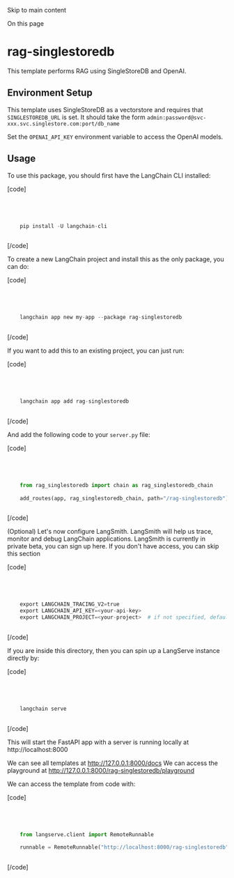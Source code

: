 

Skip to main content

On this page

# rag-singlestoredb

This template performs RAG using SingleStoreDB and OpenAI.

## Environment Setup​

This template uses SingleStoreDB as a vectorstore and requires that `SINGLESTOREDB_URL` is set. It should take the form `admin:password@svc-xxx.svc.singlestore.com:port/db_name`

Set the `OPENAI_API_KEY` environment variable to access the OpenAI models.

## Usage​

To use this package, you should first have the LangChain CLI installed:

[code]
```python




    pip install -U langchain-cli  
    


```
[/code]


To create a new LangChain project and install this as the only package, you can do:

[code]
```python




    langchain app new my-app --package rag-singlestoredb  
    


```
[/code]


If you want to add this to an existing project, you can just run:

[code]
```python




    langchain app add rag-singlestoredb  
    


```
[/code]


And add the following code to your `server.py` file:

[code]
```python




    from rag_singlestoredb import chain as rag_singlestoredb_chain  
      
    add_routes(app, rag_singlestoredb_chain, path="/rag-singlestoredb")  
    


```
[/code]


(Optional) Let's now configure LangSmith. LangSmith will help us trace, monitor and debug LangChain applications. LangSmith is currently in private beta, you can sign up here. If you don't have
access, you can skip this section

[code]
```python




    export LANGCHAIN_TRACING_V2=true  
    export LANGCHAIN_API_KEY=<your-api-key>  
    export LANGCHAIN_PROJECT=<your-project>  # if not specified, defaults to "default"  
    


```
[/code]


If you are inside this directory, then you can spin up a LangServe instance directly by:

[code]
```python




    langchain serve  
    


```
[/code]


This will start the FastAPI app with a server is running locally at http://localhost:8000

We can see all templates at http://127.0.0.1:8000/docs We can access the playground at http://127.0.0.1:8000/rag-singlestoredb/playground

We can access the template from code with:

[code]
```python




    from langserve.client import RemoteRunnable  
      
    runnable = RemoteRunnable("http://localhost:8000/rag-singlestoredb")  
    


```
[/code]



